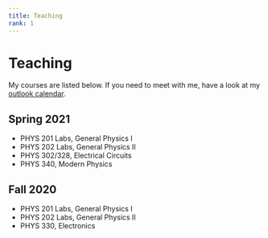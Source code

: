 ```yaml
---
title: Teaching
rank: 1
---
```


# Teaching

My courses are listed below. If you need to meet with me, have a look at my
[outlook calendar](https://outlook.office365.com/owa/calendar/c1589ab025634d988fb2764fd3050f3d@winona.edu/6fcb1ffe2d2d41e7874d7141389592ac8571122620388646148/calendar.html).

## Spring 2021

- PHYS 201 Labs, General Physics I
- PHYS 202 Labs, General Physics II
- PHYS 302/328, Electrical Circuits
- PHYS 340, Modern Physics

## Fall 2020

- PHYS 201 Labs, General Physics I
- PHYS 202 Labs, General Physics II
- PHYS 330, Electronics

